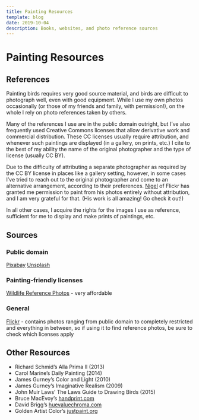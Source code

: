 ```yaml
---
title: Painting Resources
template: blog
date: 2019-10-04
description: Books, websites, and photo reference sources
---
```


# Painting Resources

## References

Painting birds requires very good source material, and birds are difficult to photograph well, even with good equipment. While I use my own photos occasionally (or those of my friends and family, with permission!), on the whole I rely on photo references taken by others.

Many of the references I use are in the public domain outright, but I’ve also frequently used Creative Commons licenses that allow derivative work and commercial distribution. These CC licenses usually require attribution, and whenever such paintings are displayed (in a gallery, on prints, etc.) I cite to the best of my ability the name of the original photographer and the type of license (usually CC BY).

Due to the difficulty of attributing a separate photographer as required by the CC BY license in places like a gallery setting, however, in some cases I’ve tried to reach out to the original photographer and come to an alternative arrangement, according to their preferences. [Nigel](https://www.flickr.com/photos/winnu/) of Flickr has granted me permission to paint from his photos entirely without attribution, and I am very grateful for that. (His work is all amazing! Go check it out!)

In all other cases, I acquire the rights for the images I use as reference, sufficient for me to display and make prints of paintings, etc.

## Sources

### Public domain

[Pixabay](https://www.pixabay.com/)
[Unsplash](https://unsplash.com/)

### Painting-friendly licenses

[Wildlife Reference Photos](https://wildlifereferencephotos.com/) - very affordable

### General

[Flickr](https://www.flickr.com/) - contains photos ranging from public domain to completely restricted and everything in between, so if using it to find reference photos, be sure to check which licenses apply

## Other Resources

- Richard Schmid’s Alla Prima II (2013)
- Carol Marine’s Daily Painting (2014)
- James Gurney’s Color and Light (2010)
- James Gurney’s Imaginative Realism (2009)
- John Muir Laws’ The Laws Guide to Drawing Birds (2015)
- Bruce MacEvoy’s [handprint.com](handprint.com)
- David Brigg’s [huevaluechroma.com](huevaluechroma.com)
- Golden Artist Color’s [justpaint.org](justpaint.org)
